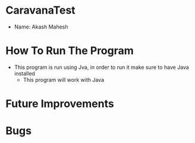# CaravanaTest
* Name: Akash Mahesh
# How To Run The Program
* This program is run using Jva, in order to run it make sure to have Java installed
    * This program will work with Java 
# Future Improvements
# Bugs
